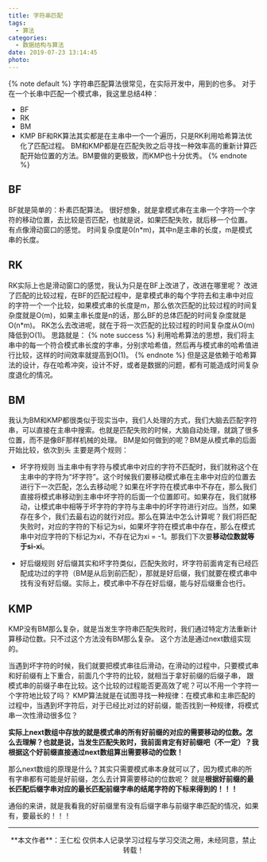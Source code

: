 ```yaml
---
title: 字符串匹配
tags:
  - 算法
categories:
  - 数据结构与算法
date: 2019-07-23 13:14:45
photo:
---
```


{% note default %}
字符串匹配算法很常见，在实际开发中，用到的也多。
对于在一个长串中匹配一个模式串，我这里总结4种：
- BF
- RK
- BM
- KMP
BF和RK算法其实都是在主串中一个一个遍历，只是RK利用哈希算法优化了匹配过程。
BM和KMP都是在匹配失败之后寻找一种效率高的重新计算匹配开始位置的方法。BM要做的更极致，而KMP也十分优秀。
{% endnote %}

<!-- more -->

## BF
BF就是简单的：朴素匹配算法。
很好想象，就是拿模式串在主串一个字符一个字符的移动位置，去比较是否匹配，也就是说，如果匹配失败，就后移一个位置。
有点像滑动窗口的感觉。
时间复杂度是0(n\*m)，其中n是主串的长度，m是模式串的长度。
## RK
RK实际上也是滑动窗口的感觉，我认为只是在BF上改进了，改进在哪里呢？
改进了匹配的比较过程，在BF的匹配过程中，是拿模式串的每个字符去和主串中对应的字符一个一个比较，如果模式串的长度是m，那么依次匹配的比较过程的时间复杂度就是O(m)，如果主串长度是n的话，那么BF的总体匹配的时间复杂度就是O(n\*m)。
RK怎么去改进呢，就在于将一次匹配的比较过程的时间复杂度从O(m)降低到O(1)。
思路就是：
{% note success %}
利用哈希算法的思想，我们将主串中的每一个符合模式串长度的字串，分别求哈希值，然后再与模式串的哈希值进行比较，这样的时间效率就提高到O(1)。
{% endnote %}
但是这是依赖于哈希算法的设计，存在哈希冲突，设计不好，或者是数据的问题，都有可能造成时间复杂度退化的情况。

## BM
我认为BM和KMP都很类似于现实当中，我们人处理的方式，我们大脑去匹配字符串，可以直接在主串中搜索。也就是匹配失败的时候，大脑自动处理，就跳了很多位置，而不是像BF那样机械的处理。
BM是如何做到的呢？BM是从模式串的后面开始比较，依次到头
主要是两个规则：
- 坏字符规则
当主串中有字符与模式串中对应的字符不匹配时，我们就称这个在主串中的字符为“坏字符”。这个时候我们要移动模式串在主串中对应的位置去进行下一次匹配，怎么去移动呢？如果在坏字符在模式串中不存在，那么我们直接将模式串移动到主串中坏字符的后面一个位置即可。如果存在，我们就移动，让模式串中相等于坏字符的字符与主串中的坏字符进行对应。当然，如果存在多个，我们去最右边的就行对应。那么在算法中怎么计算呢？我们将匹配失败时，对应的字符的下标记为si，如果坏字符在模式串中存在，那么在模式串中对应字符的下标记为xi，不存在记为xi = -1。那我们下次要**移动位数就等于si-xi**。

- 好后缀规则
好后缀其实和坏字符类似，匹配失败时，坏字符前面肯定有已经匹配成功过的字符（BM是从后到前匹配），那就是好后缀，我们就要在模式串中找有没有好后缀。实际上，模式串中不存在好后缀，能与好后缀重合也行。

## KMP
KMP没有BM那么复杂，就是当发生字符串匹配失败时，我们通过特定方法重新计算移动位数。只不过这个方法没有BM那么复杂。
这个方法是通过next数组实现的。

当遇到坏字符的时候，我们就要把模式串往后滑动，在滑动的过程中，只要模式串和好前缀有上下重合，前面几个字符的比较，就相当于拿好前缀的后缀子串，
跟模式串的前缀子串在比较。这个比较的过程能否更高效了呢？可以不用一个字符一个字符地比较了吗？
KMP算法就是在试图寻找一种规律：在模式串和主串匹配的过程中，当遇到坏字符后，对于已经比对过的好前缀，能否找到一种规律，将模式串一次性滑动很多位？

**实际上next数组中存放的就是模式串的所有好前缀的对应的需要移动的位数。怎么去理解？也就是说，当发生匹配失败时，我前面肯定有好前缀吧（不一定）？我根据这个好前缀直接通过next数组算出需要移动的位数！**

那么next数组的原理是什么？其实只需要模式串本身就可以了，因为模式串的所有字串都有可能是好前缀，怎么去计算需要移动的位数呢？
就是**根据好前缀的最长匹配后缀字串对应的最长匹配前缀字串的结尾字符的下标来得到的！！！**

通俗的来讲，就是我看我的好前缀里有没有后缀字串与前缀字串匹配的情况，如果有，要最长的！！！










--- 

<div align="center">
	**本文作者**：王仁松
	仅供本人记录学习过程与学习交流之用，未经同意，禁止转载！
</div>